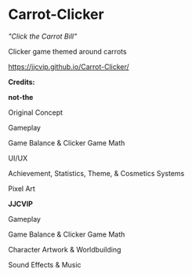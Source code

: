 # Carrot-Clicker
*"Click the Carrot Bill"*

Clicker game themed around carrots

https://jjcvip.github.io/Carrot-Clicker/


__**Credits:**__

**not-the**

Original Concept

Gameplay

Game Balance & Clicker Game Math

UI/UX

Achievement, Statistics, Theme, & Cosmetics Systems

Pixel Art


**JJCVIP**

Gameplay

Game Balance & Clicker Game Math

Character Artwork & Worldbuilding

Sound Effects & Music

